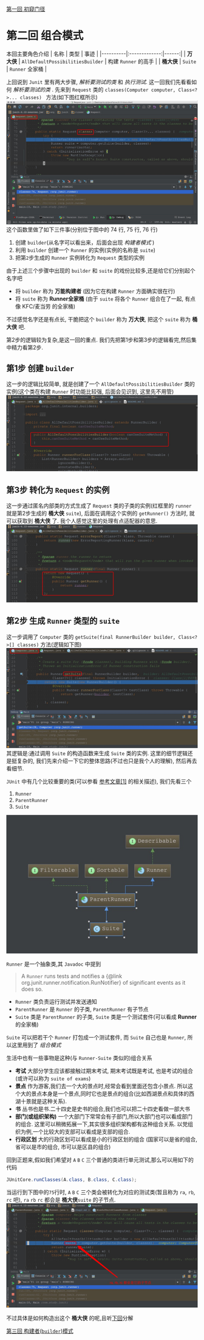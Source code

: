 [第一回 初窥门径](chap1.md)
# 第二回 组合模式

本回主要角色介绍
| 名称   |      类型      |  事迹 |
|----------|:-------------:|------:|
| **万大侠** |  `AllDefaultPossibilitiesBuilder` | 构建 `Runner` 的高手 |
| **桶大侠** |  `Suite`   | `Runner` 全家桶 |



上回说到 `Junit` 里有两大步骤, *解析要测试的类* 和 *执行测试*.
这一回我们先看看如何 *解析要测试的类* .
先来到 `Request` 类的 `classes(Computer computer, Class<?>... classes) ` 方法(如下图红框所示)
![IDEA 中的截图](pic/Request.png)
这个函数里做了如下三件事(分别位于图中的 74 行, 75 行, 76 行)
1. 创建 `builder`(从名字可以看出来，后面会出现 *构建者模式* )
2. 利用 `builder` 创建一个 `Runner` 的实例(实例的名称是 `suite`)
3. 把第`2`步生成的 `Runner` 实例转化为 `Request` 类型的实例


由于上述三个步骤中出现的 `builder` 和 `suite` 的戏份比较多,还是给它们分别起个名字吧
* 将 `builder` 称为 **万能构建者** (因为它在构建 `Runner` 方面确实很在行)
* 将 `suite` 称为 **Runner全家桶** (由于 `suite` 将各个 `Runner` 组合在了一起, 有点像 KFC/麦当劳 的全家桶)

不过感觉名字还是有点长, 干脆把这个 `builder` 称为 **万大侠**,
把这个 `suite` 称为 **桶大侠** 吧.

第2步的逻辑较为复杂,是这一回的重点.
我们先把第1步和第3步的逻辑看完,然后集中精力看第2步.

## 第1步 创建 `builder`
这一步的逻辑比较简单, 就是创建了一个 `AllDefaultPossibilitiesBuilder` 类的实例(这个类在构建 `Runner` 时功能比较强, 后面会见识到, 这里先不用管)
![IDEA 中的截图](pic/Builder.png)

## 第3步 转化为 `Request` 的实例
这一步通过匿名内部类的方式生成了 `Request` 类的子类的实例(红框里的 `runner` 就是第2步生成的 **桶大侠** `suite`), 
后面在调用这个实例的 `getRunner()` 方法时,
就可以获取到 **桶大侠** 了.
我个人感觉这里的处理有点适配器的意思.
![IDEA 中的截图](pic/step3.png)

## 第2步 生成 `Runner` 类型的 `suite`
这一步调用了 `Computer` 类的 `getSuite(final RunnerBuilder builder, Class<?>[] classes)` 方法(逻辑如下图)
![IDEA 中的截图](pic/Computer.png)
其逻辑是:通过调用 `Suite` 的构造函数来生成 `Suite` 类的实例.
这里的细节逻辑还是挺复杂的, 
我们先来介绍一下它的整体思路(不过也只是我个人的理解),
然后再去看细节.

`JUnit` 中有几个比较重要的类(可以参看 [参考文章[1]](https://blog.saymagic.cn/android/2016/09/30/understand-Junit.html) 的相关描述),
我们先看三个
1. `Runner`
2. `ParentRunner`
3. `Suite`

![IDEA 中的截图](pic/Suite.png)


`Runner` 是一个抽象类,其 `Javadoc` 中提到
> A `Runner` runs tests and notifies a {@link org.junit.runner.notification.RunNotifier}
> of significant events as it does so.

* `Runner` 类负责运行测试并发送通知
* `ParentRunner` 是 `Runner` 的子类, `ParentRunner` 有子节点
* `Suite` 类是 `ParentRunner` 的子类, `Suite` 类是一个测试套件(可以看成 **Runner** 的全家桶)

`Suite` 可以把若干个 `Runner` 打包成一个测试套件, 
而 `Suite` 自己也是 `Runner`,
所以这里用到了 *组合模式*

生活中也有一些事物是这种(与 `Runner-Suite` 类似的)组合关系
* **考试**
大部分学生应该都接触过期末考试, 期末考试既是考试, 也是考试的组合(或许可以称为 `suite of exams`)
* **景点** 
作为游客,我们去一个大的景点时,经常会看到里面还包含小景点.
所以这个大的景点本身是一个景点,同时它也是景点的组合(比如西湖景点和具体的西湖十景就是这种关系).
* **书** 
丛书也是书.二十四史是史书的组合,我们也可以把二十四史看做一部大书
* **部门(或组织架构)** 
一个大部门下常常会有子部门,所以大部门也可以看成部门的组合.
这里可以稍微拓展一下,其实很多组织架构都有这种组合关系.
以党组织为例,一个比较大的支部可以看成是支部的组合.
* **行政区划**
大的行政区划可以看成是小的行政区划的组合
(国家可以是省的组合, 省可以是市的组合, 市可以是区县的组合)

回到正题来,假如我们希望对 `A` `B` `C` 三个普通的类进行单元测试,那么可以用如下的代码
```java
JUnitCore.runClasses(A.class, B.class, C.class);
```

当运行到下图中的`75`行时,
`A` `B` `C` 三个类会被转化为对应的测试类(暂且称为 `ra`, `rb`, `rc` 吧),
`ra` `rb` `rc` 都会是 **桶大侠**`suite` 的子节点.
![IDEA 中的截图](pic/rarbrc.png)

不过具体是如何构造出这个 **桶大侠** 的呢,且听[下回](chap3.md)分解

[第三回 构建者(`builder`)模式](chap3.md)
